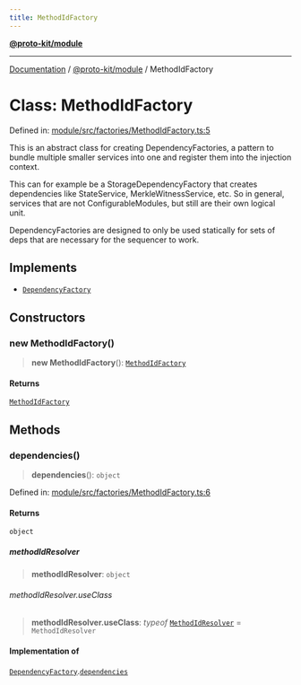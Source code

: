 ```yaml
---
title: MethodIdFactory
---
```


[**@proto-kit/module**](../README.md)

***

[Documentation](../../../README.md) / [@proto-kit/module](../README.md) / MethodIdFactory

# Class: MethodIdFactory

Defined in: [module/src/factories/MethodIdFactory.ts:5](https://github.com/proto-kit/framework/blob/28efa802e3737fc3b77339148b307ef7246f3ef1/packages/module/src/factories/MethodIdFactory.ts#L5)

This is an abstract class for creating DependencyFactories, a pattern
to bundle multiple smaller services into one and register them into the
injection context.

This can for example be a StorageDependencyFactory that creates dependencies
like StateService, MerkleWitnessService, etc. So in general, services that
are not ConfigurableModules, but still are their own logical unit.

DependencyFactories are designed to only be used statically for sets of
deps that are necessary for the sequencer to work.

## Implements

- [`DependencyFactory`](../../common/interfaces/DependencyFactory.md)

## Constructors

### new MethodIdFactory()

> **new MethodIdFactory**(): [`MethodIdFactory`](MethodIdFactory.md)

#### Returns

[`MethodIdFactory`](MethodIdFactory.md)

## Methods

### dependencies()

> **dependencies**(): `object`

Defined in: [module/src/factories/MethodIdFactory.ts:6](https://github.com/proto-kit/framework/blob/28efa802e3737fc3b77339148b307ef7246f3ef1/packages/module/src/factories/MethodIdFactory.ts#L6)

#### Returns

`object`

##### methodIdResolver

> **methodIdResolver**: `object`

###### methodIdResolver.useClass

> **methodIdResolver.useClass**: *typeof* [`MethodIdResolver`](MethodIdResolver.md) = `MethodIdResolver`

#### Implementation of

[`DependencyFactory`](../../common/interfaces/DependencyFactory.md).[`dependencies`](../../common/interfaces/DependencyFactory.md#dependencies)
